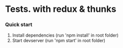 # Tests. with redux & thunks

### Quick start

1. Install dependencies (run 'npm install' in root folder)
2. Start devserver (run 'npm start' in root folder)
